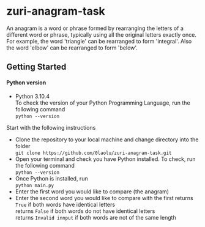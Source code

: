 # zuri-anagram-task

An anagram is a word or phrase formed by rearranging the letters of a different word or phrase, typically using all the original letters exactly once.<br />
For example, the word 'triangle' can be rearranged to form 'integral'. Also the word 'elbow' can be rearranged to form 'below'.

## Getting Started
#### Python version 
- Python 3.10.4 <br />
To check the version of your Python Programming Language, run the following command <br />
`python --version`

Start with the following instructions
- Clone the repository to your local machine and change directory into the folder <br />
`git clone https://github.com/0laolu/zuri-anagram-task.git`
- Open your terminal and check you have Python installed. To check, run the following command <br />
`python --version`
- Once Python is installed, run <br />
`python main.py`
- Enter the first word you would like to compare (the anagram) 
- Enter the second word you would like to compare with the first
returns `True` if both words have identical letters <br />
returns `False` if both words do not have identical letters <br />
returns `Invalid innput` if both words are not of the same length <br />
